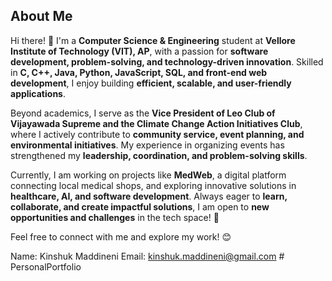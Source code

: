 ## About Me

Hi there! 👋 I'm a **Computer Science & Engineering** student at **Vellore Institute of Technology (VIT), AP**, with a passion for **software development, problem-solving, and technology-driven innovation**. Skilled in **C, C++, Java, Python, JavaScript, SQL, and front-end web development**, I enjoy building **efficient, scalable, and user-friendly applications**.

Beyond academics, I serve as the **Vice President of Leo Club of Vijayawada Supreme and the Climate Change Action Initiatives Club**, where I actively contribute to **community service, event planning, and environmental initiatives**. My experience in organizing events has strengthened my **leadership, coordination, and problem-solving skills**.

Currently, I am working on projects like **MedWeb**, a digital platform connecting local medical shops, and exploring innovative solutions in **healthcare, AI, and software development**. Always eager to **learn, collaborate, and create impactful solutions**, I am open to **new opportunities and challenges** in the tech space! 🚀

Feel free to connect with me and explore my work! 😊

Name: Kinshuk Maddineni
Email: kinshuk.maddineni@gmail.com
#   P e r s o n a l P o r t f o l i o  
 